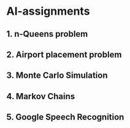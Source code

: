 # AI-assignments

## 1. n-Queens problem

## 2. Airport placement problem

## 3. Monte Carlo Simulation

## 4. Markov Chains

## 5. Google Speech Recognition
